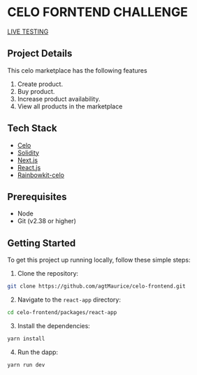 # CELO FORNTEND CHALLENGE

[LIVE TESTING](https://celo-frontend-react-1hr194obm-agtmaurice.vercel.app/)

## Project Details

This celo marketplace has the following features

1. Create product.
2. Buy product.
3. Increase product availability.
4. View all products in the marketplace

## Tech Stack
- [Celo](https://celo.org/)
- [Solidity](https://docs.soliditylang.org/en/v0.8.19/)
- [Next.js](https://nextjs.org/)
- [React.js](https://reactjs.org/)
- [Rainbowkit-celo](https://github.com/celo-org/rainbowkit-celo)

## Prerequisites

- Node
- Git (v2.38 or higher)

## Getting Started

To get this project up running locally, follow these simple steps:

1. Clone the repository:

```bash
git clone https://github.com/agtMaurice/celo-frontend.git
```

2. Navigate to the `react-app` directory:

```bash
cd celo-frontend/packages/react-app
```

3. Install the dependencies:

```bash
yarn install
```

4. Run the dapp:

```bash
yarn run dev
```
